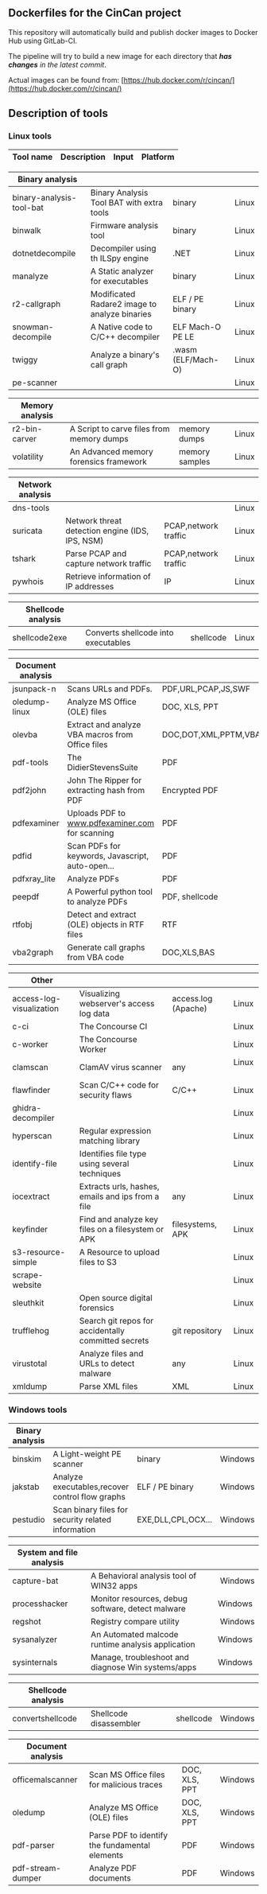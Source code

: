 ## Dockerfiles for the CinCan project

This repository will automatically build and publish docker images to Docker Hub using GitLab-CI.

The pipeline will try to build a new image for each directory that **_has changes_** _in the latest commit_.

Actual images can be found from:
[https://hub.docker.com/r/cincan/](https://hub.docker.com/r/cincan/)  


## Description of tools

### Linux tools

| Tool name                | Description                                        | Input               | Platform |
|--------------------------|----------------------------------------------------|---------------------|----------|

| Binary analysis          |                                                    |                     |          |
|--------------------------|----------------------------------------------------|---------------------|----------|
| binary-analysis-tool-bat | Binary Analysis Tool BAT with extra tools          | binary              | Linux    |
| binwalk                  | Firmware analysis tool                             | binary              | Linux    |
| dotnetdecompile          | Decompiler using th ILSpy engine                   | .NET                | Linux    |
| manalyze                 | A Static analyzer for executables                  | binary              | Linux    |
| r2-callgraph             | Modificated Radare2 image to analyze binaries      | ELF / PE binary     | Linux    |
| snowman-decompile        | A Native code to C/C++ decompiler                  | ELF Mach-O PE LE    | Linux    |
| twiggy                   | Analyze a binary's call graph                      | .wasm (ELF/Mach-O)  | Linux    |
| pe-scanner               |                                                    |                     | Linux    |

| Memory analysis          |                                                    |                     |          |
|--------------------------|----------------------------------------------------|---------------------|----------|
| r2-bin-carver            | A Script to carve files from memory dumps          | memory dumps        | Linux    |
| volatility               | An Advanced memory forensics framework             | memory samples      | Linux    |

| Network analysis         |                                                    |                     |          |
|--------------------------|----------------------------------------------------|---------------------|----------|
| dns-tools                |                                                    |                     | Linux    |
| suricata                 | Network threat detection engine (IDS, IPS, NSM)    | PCAP,network traffic| Linux    |
| tshark                   | Parse PCAP and capture network traffic             | PCAP,network traffic| Linux    |
| pywhois                  | Retrieve information of IP addresses               | IP                  | Linux    |

| Shellcode analysis       |                                                    |                     |          |
|--------------------------|----------------------------------------------------|---------------------|----------|
| shellcode2exe            | Converts shellcode into executables                | shellcode           | Linux    |

| Document analysis        |                                                    |                     |          |
|--------------------------|----------------------------------------------------|---------------------|----------|
| jsunpack-n               | Scans URLs and PDFs.                               | PDF,URL,PCAP,JS,SWF | Linux    |
| oledump-linux            | Analyze MS Office (OLE) files                      | DOC, XLS, PPT       | Linux    |
| olevba                   | Extract and analyze VBA macros from Office files   | DOC,DOT,XML,PPTM,VBA| Linux    |
| pdf-tools                | The DidierStevensSuite                             | PDF                 | Linux    |
| pdf2john                 | John The Ripper for extracting hash from PDF       | Encrypted PDF       | Linux    |
| pdfexaminer              | Uploads PDF to www.pdfexaminer.com for scanning    | PDF                 | Linux    |
| pdfid                    | Scan PDFs for keywords, Javascript, auto-open...   | PDF                 | Linux    |
| pdfxray_lite             | Analyze PDFs                                       | PDF                 | Linux    |
| peepdf                   | A Powerful python tool to analyze PDFs             | PDF, shellcode      | Linux    |
| rtfobj                   | Detect and extract (OLE) objects in RTF files      | RTF                 | Linux    |
| vba2graph                | Generate call graphs from VBA code                 | DOC,XLS,BAS         | Linux    |

| Other                    |                                                    |                     |          |
|--------------------------|----------------------------------------------------|---------------------|----------|
| access-log-visualization | Visualizing webserver's access log data            | access.log (Apache) | Linux    |
| c-ci                     | The Concourse CI                                   |                     | Linux    |
| c-worker                 | The Concourse Worker                               |                     | Linux    |
| clamscan                 | ClamAV virus scanner                               | any                 | Linux    |
| flawfinder               | Scan C/C++ code for security flaws                 | C/C++               | Linux    |
| ghidra-decompiler        |                                                    |                     | Linux    |
| hyperscan                | Regular expression matching library                |                     | Linux    |
| identify-file            | Identifies file type using several techniques      |                     | Linux    |
| iocextract               | Extracts urls, hashes, emails and ips from a file  | any                 | Linux    |
| keyfinder                | Find and analyze key files on a filesystem or APK  | filesystems, APK    | Linux    |
| s3-resource-simple       | A Resource to upload files to S3                   |                     | Linux    |
| scrape-website           |                                                    |                     | Linux    |
| sleuthkit                | Open source digital forensics                      |                     | Linux    |
| trufflehog               | Search git repos for accidentally committed secrets| git repository      | Linux    |
| virustotal               | Analyze files and URLs to detect malware           | any                 | Linux    |
| xmldump                  | Parse XML files                                    | XML                 | Linux    |



### Windows tools

| Binary analysis          |                                                    |                     |          |
|--------------------------|----------------------------------------------------|---------------------|----------|
| binskim                  | A Light-weight PE scanner                          | binary              | Windows  |
| jakstab                  | Analyze executables,recover control flow graphs    | ELF / PE binary     | Windows  |
| pestudio                 | Scan binary files for security related information | EXE,DLL,CPL,OCX...  | Windows  |

| System and file analysis |                                                    |                     |          |
|--------------------------|----------------------------------------------------|---------------------|----------|
| capture-bat              | A Behavioral analysis tool of WIN32 apps           |                     | Windows  |
| processhacker            | Monitor resources, debug software, detect malware  |                     | Windows  |
| regshot                  | Registry compare utility                           |                     | Windows  |
| sysanalyzer              | An Automated malcode runtime analysis application  |                     | Windows  |
| sysinternals             | Manage, troubleshoot and diagnose Win systems/apps |                     | Windows  |

| Shellcode analysis       |                                                    |                     |          |
|--------------------------|----------------------------------------------------|---------------------|----------|
| convertshellcode         | Shellcode disassembler                             | shellcode           | Windows  |

| Document analysis        |                                                    |                     |          |
|--------------------------|----------------------------------------------------|---------------------|----------|
| officemalscanner         | Scan MS Office files for malicious traces          | DOC, XLS, PPT       | Windows  |
| oledump                  | Analyze MS Office (OLE) files                      | DOC, XLS, PPT       | Windows  | 
| pdf-parser               | Parse PDF to identify the fundamental elements     | PDF                 | Windows  |
| pdf-stream-dumper        | Analyze PDF documents                              | PDF                 | Windows  |


